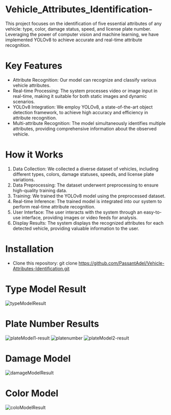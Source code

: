 # Vehicle_Attributes_Identification-
This project focuses on the identification of five essential attributes of any vehicle: type, color, damage status, speed, and license plate number. 
Leveraging the power of computer vision and machine learning, we have implemented YOLOv8 to achieve accurate and real-time attribute recognition.

# Key Features
* Attribute Recognition: Our model can recognize and classify various vehicle attributes.
* Real-time Processing: The system processes video or image input in real-time, making it suitable for both static images and dynamic scenarios.
* YOLOv8 Integration: We employ YOLOv8, a state-of-the-art object detection framework, to achieve high accuracy and efficiency in attribute recognition.
* Multi-attribute Recognition: The model simultaneously identifies multiple attributes, providing comprehensive information about the observed vehicle.

# How it Works
1. Data Collection: We collected a diverse dataset of vehicles, including different types, colors, damage statuses, speeds, and license plate variations.
2. Data Preprocessing: The dataset underwent preprocessing to ensure high-quality training data.
3. Training: We trained the YOLOv8 model using the preprocessed dataset.
4. Real-time Inference: The trained model is integrated into our system to perform real-time attribute recognition.
5. User Interface: The user interacts with the system through an easy-to-use interface, providing images or video feeds for analysis.
6. Display Results: The system displays the recognized attributes for each detected vehicle, providing valuable information to the user.

# Installation
* Clone this repository: git clone https://github.com/PassantAdel/Vehicle-Attributes-Identification.git

# Type Model Result
![typeModelResult](https://github.com/user-attachments/assets/ffddbf28-e2df-4f1f-b18c-2599e652b157)


# Plate Number Results
![plateModel1-result](https://github.com/user-attachments/assets/ec134db5-07b7-4f58-90f1-6683f9e38c4b)
![platenumber](https://github.com/user-attachments/assets/cdc24039-4db2-4b02-9619-28eaf88b2374)
![plateModel2-result](https://github.com/user-attachments/assets/6eb977fd-c35b-4689-9d59-9a2d3acb30fa)

# Damage Model
![damageModelResult](https://github.com/user-attachments/assets/e96de5bd-1367-4176-b511-5a48433ee6f0)

# Color Model
![coloModelResult](https://github.com/user-attachments/assets/4ce1f6d0-cbbb-41e8-bddb-bdd25c7ca960)
